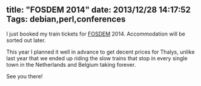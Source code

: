 title: "FOSDEM 2014"
date: 2013/12/28 14:17:52
Tags: debian,perl,conferences
---
I just booked my train tickets for <a href="http://fosdem.org/2014">FOSDEM</a> 2014.
Accommodation will be sorted out later.

This year I planned it well in advance to get decent prices for Thalys, unlike last year
that we ended up riding the slow trains that stop in every single town in the Netherlands
and Belgium taking forever.

See you there!
